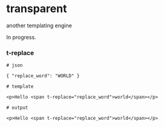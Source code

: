 # transparent

another templating engine

In progress.



### t-replace


    # json

    { "replace_word": "WORLD" }

    # template

    <p>Hello <span t-replace="replace_word">world</span></p>

    # output 

    <p>Hello <span t-replace="replace_word">world</span></p>

